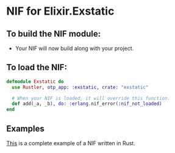 # NIF for Elixir.Exstatic

## To build the NIF module:

- Your NIF will now build along with your project.

## To load the NIF:

```elixir
defmodule Exstatic do
  use Rustler, otp_app: :exstatic, crate: "exstatic"

  # When your NIF is loaded, it will override this function.
  def add(_a, _b), do: :erlang.nif_error(:nif_not_loaded)
end
```

## Examples

[This](https://github.com/rusterlium/NifIo) is a complete example of a NIF written in Rust.
